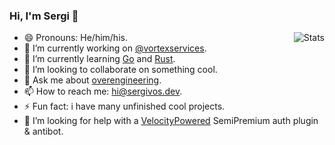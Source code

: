 ### Hi, I'm Sergi 👋

<img src="https://metrics.lecoq.io/sergivb01?base.header=0&languages=1&followup=1" alt="Stats" align="right">

* 😄 Pronouns: He/him/his.  
* 🔭 I’m currently working on [@vortexservices](https://github.com/vortexservices).  
* 🌱 I’m currently learning [Go](https://golang.org/) and [Rust](https://www.rust-lang.org/).  
* 👯 I’m looking to collaborate on something cool.  
* 💬 Ask me about [overengineering](https://en.wikipedia.org/wiki/Overengineering).  
* 📫 How to reach me: [hi@sergivos.dev](mailto://hi@sergivos.dev).  
* ⚡ Fun fact: i have many unfinished cool projects.  
* 🤔 I’m looking for help with a [VelocityPowered](https://velocitypowered.com/) SemiPremium auth plugin & antibot.
